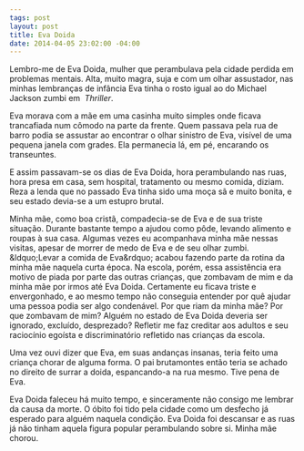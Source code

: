 ```yaml
---
tags: post
layout: post
title: Eva Doida
date: 2014-04-05 23:02:00 -04:00
---
```


<p>Lembro-me de Eva Doida, mulher que perambulava pela cidade perdida em problemas mentais. Alta, muito magra, suja e com um olhar assustador, nas minhas lembranças de infância Eva tinha o rosto igual ao do Michael Jackson zumbi em 
          <em>Thriller</em>.
        </p>
        <p>Eva morava com a mãe em uma casinha muito simples onde ficava trancafiada num cômodo na parte da frente. Quem passava pela rua de barro podia se assustar ao encontrar o olhar sinistro de Eva, visível de uma pequena janela com grades. Ela permanecia lá, em pé, encarando os transeuntes.</p>
        <p>E assim passavam-se os dias de Eva Doida, hora perambulando nas ruas, hora presa em casa, sem hospital, tratamento ou mesmo comida, diziam. Reza a lenda que no passado Eva tinha sido uma moça sã e muito bonita, e seu estado devia-se a um estupro brutal.</p>
        <p>Minha mãe, como boa cristã, compadecia-se de Eva e de sua triste situação. Durante bastante tempo a ajudou como pôde, levando alimento e roupas à sua casa. Algumas vezes eu acompanhava minha mãe nessas visitas, apesar de morrer de medo de Eva e de seu olhar zumbi. &amp;ldquo;Levar a comida de Eva&amp;rdquo; acabou fazendo parte da rotina da minha mãe naquela curta época. Na escola, porém, essa assistência era motivo de piada por parte das outras crianças, que zombavam de mim e da minha mãe por irmos até Eva Doida. Certamente eu ficava triste e envergonhado, e ao mesmo tempo não conseguia entender por quê ajudar uma pessoa podia ser algo condenável. Por que riam da minha mãe? Por que zombavam de mim? Alguém no estado de Eva Doida deveria ser ignorado, excluído, desprezado? Refletir me faz creditar aos adultos e seu raciocínio egoísta e discriminatório refletido nas crianças da escola.</p>
        <p>Uma vez ouvi dizer que Eva, em suas andanças insanas, teria feito uma criança chorar de alguma forma. O pai brutamontes então teria se achado no direito de surrar a doida, espancando-a na rua mesmo. Tive pena de Eva.</p>
        <p>Eva Doida faleceu há muito tempo, e sinceramente não consigo me lembrar da causa da morte. O óbito foi tido pela cidade como um desfecho já esperado para alguém naquela condição. Eva Doida foi descansar e as ruas já não tinham aquela figura popular perambulando sobre si. Minha mãe chorou.</p>
